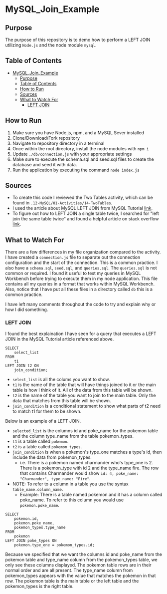 # MySQL_Join_Example

## Purpose

The purpose of this repository is to demo how to perform a LEFT JOIN utilizing `Node.js` and the node module `mysql`.

## Table of Contents

- [MySQL_Join_Example](#mysql_join_example)
  - [Purpose](#purpose)
  - [Table of Contents](#table-of-contents)
  - [How to Run](#how-to-run)
  - [Sources](#sources)
  - [What to Watch For](#what-to-watch-for)
    - [LEFT JOIN](#left-join)

## How to Run

1. Make sure you have Node.js, npm, and a MySQL Sever installed
2. Clone/Download/Fork repository
3. Navigate to repository directory in a terminal
4. Once within the root directory, install the node modules with `npm i`
5. Update `./db/connection.js` with your appropriate settings
6. Make sure to execute the schema.sql and seed.sql files to create the database and seed it with data.
7. Run the application by executing the command `node index.js`

## Sources

- To create this code I reviewed the Two Tables activity, which can be found in `.12-MySQL/01-Activities/14-TwoTables`.
- I used the article about MySQL LEFT JOIN from MySQL Tutorial [link](https://www.mysqltutorial.org/mysql-left-join.aspx).
- To figure out how to LEFT JOIN a single table twice, I searched for "left join the same table twice" and found a helpful article on stack overflow [link](https://stackoverflow.com/questions/199953/how-do-you-join-on-the-same-table-twice-in-mysql).

## What to Watch For

There are a few differences in my file organization compared to the activity. I have created a `connection.js` file to separate out the connection configuration and the start of the connection. This is a common practice. I also have a `schema.sql`, `seed.sql`, and `queries.sql`. The `queries.sql` is not common or required. I found it useful to test my queries in MySQL Workbench before trying to execute them in my node application. This file contains all my queries in a format that works within MySQL Workbench. Also, notice that I have put all these files in a directory called `db` this is a common practice.

I have left many comments throughout the code to try and explain why or how I did something.

### LEFT JOIN

I found the best explaination I have seen for a query that executes a LEFT JOIN in the MySQL Tutorial article referenced above.

```<
SELECT
    select_list
FROM
    t1
LEFT JOIN t2 ON
    join_condition;

```

- `select_list` is all the colums you want to show.
- `t1` is the name of the table that will have things joined to it or the main table is how I think of it. All of the data from this table will be shown.
- `t2` is the name of the table you want to join to the main table. Only the data that matches from this table will be shown.
- `join_condition` is a conditional statement to show what parts of t2 need to match t1 for them to be shown.

Below is an example of a LEFT JOIN.

- `selected_list` is the columns id and poke_name for the pokemon table and the column type_name from the table pokemon_types.
- `t1` is a table called `pokemon`.
- `t2` is a table called `pokemon_types`.
- `join_condition` is when a pokemon's type_one matches a type's id, then include the data from pokemon_types.
  - i.e. There is a pokemon named charmander who's type_one is 2. There is a pokemon_type with id 2 and the type_name fire. The row that contains Charmander would show `id: 4, poke_name: "Charmander", type_name: "Fire"`.
- NOTE: To refer to a column in a table you use the syntax `table_name.column_name`.
  - Example: There is a table named pokemon and it has a column called poke_name. To refer to this column you would use `pokemon.poke_name`.

```<
SELECT
    pokemon.id,
    pokemon.poke_name,
    pokemon_types.type_name
FROM
    pokemon
LEFT JOIN poke_types ON
    pokemon.type_one = pokemon_types.id;

```

Because we specified that we want the columns id and poke_name from the pokemon table and type_name column from the pokemon_types table, we only see these columns displayed. The pokemon table rows are in their normal order and are all present. The type_name column from pokemon_types appears with the value that matches the pokemon in that row. The pokemon table is the main table or the left table and the pokemon_types is the right table.
